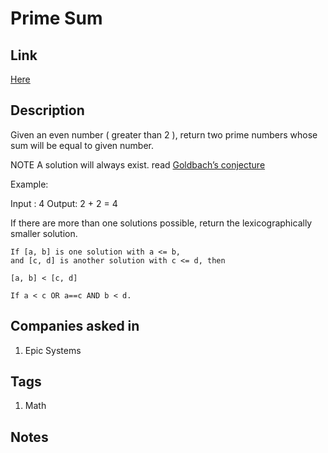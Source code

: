 # Prime Sum

## Link

[Here](https://www.interviewbit.com/problems/prime-sum/)

## Description

Given an even number ( greater than 2 ), return two prime numbers whose sum will be equal to given number.

NOTE A solution will always exist. read [Goldbach’s conjecture](https://en.wikipedia.org/wiki/Goldbach%27s_conjecture)

Example:

Input : 4
Output: 2 + 2 = 4

If there are more than one solutions possible, return the lexicographically smaller solution.

```text
If [a, b] is one solution with a <= b,
and [c, d] is another solution with c <= d, then

[a, b] < [c, d]

If a < c OR a==c AND b < d.
```

## Companies asked in

1. Epic Systems

## Tags

1. Math

## Notes
